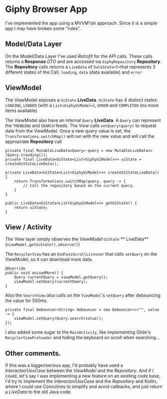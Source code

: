 # Giphy Browser App
I've implemented the app using a MVVM'ish approach. Since it is a simple app I may have broken some "rules".

## Model/Data Layer

On the Model/Data Layer I've used _Retrofit_ for the *API* calls. These calls returns a **Response** _DTO_ and are accessed via `GiphyRepository` **Repository**. The **Repository** calls returns a `LiveData` of `DataState<T>`that represents 3 different states of the Call, `loading`, `data` (data available) and `error`

## ViewModel
The ViewModel exposes a `UiState` **LiveData**. `UiState` has 4 distinct states: `LOADING`, `LOADED` (with a `List<GiphyUiModel>`), `ERROR` and `COMPLETED` (no more items available)

The ViewModel also have an internal `Query` **LiveData**. A `Query` can represent the `TRENDING` and `SEARCH` feeds.  The *View* calls `setQuery(query)` to request data from the ViewModel. Once a new query value is set, the `Transformations.switchMap()` will run with the new value and will call the appropriate **Repository** call
```
private final MutableLiveData<Query> query = new MutableLiveData<>(Query.trending());  
private final LiveData<UiState<List<GiphyUiModel>>> uiState = createUiStateLiveData();

private LiveData<UiState<List<GiphyUiModel>>> createUiStateLiveData() {  
    return Transformations.switchMap(query, query -> {
	    // Call the repository based on the current query.
    }
}

public LiveData<UiState<List<GiphyUiModel>>> getUiState() {  
    return uiState;  
}
```

## View / Activity
The View layer simply observes the _ViewModel_ `UiState` ** LiveData** (`viewModel.getUiState().observe()`)

The `RecyclerView` has an `EndlessScrollListener` that calls `setQuery` on the ViewModel, so it can download more data.

```
@Override  
public void onLoadMore() {  
    Query currentQuery = viewModel.getQuery();  
    viewModel.setQuery(currentQuery);  
}
```

Also the `SearchView` also calls on the `ViewModel`'s `setQuery` after debouncing the value for 500ms.

```
private final Debouncer<String> debouncer = new Debouncer<>("", value -> {  
    viewModel.setQuery(Query.search(value));  
});
```

I also added some sugar to the `MainActivity`, like implementing Glide's `RecyclerViewPreloader` and hiding the keyboard on scroll when searching...

## Other comments.
If this was a bigger/serious app, I'd probably have used a _Interactor/UseCase_ between the _ViewModel_ and the _Repository_. And if I could, let's say I was implementing a new feature on an existing code base, I'd try to implement the _Interactor/UseCase_ and the _Repository_ and Kotlin, where I could use Coroutines to simplify and avoid callbacks, and just return a _LiveData_ to the old Java code.